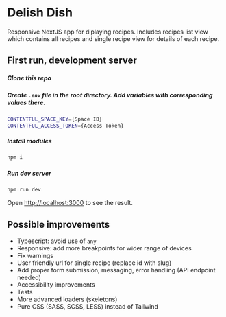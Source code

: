 # Delish Dish
Responsive NextJS app for diplaying recipes. Includes recipes list view which contains all recipes and single recipe view for details of each recipe.

## First run, development server
##### Clone this repo

##### Create `.env` file in the root directory. Add variables with corresponding values there.
```bash
CONTENTFUL_SPACE_KEY={Space ID}
CONTENTFUL_ACCESS_TOKEN={Access Token}
```
##### Install modules
```bash
npm i
```
##### Run dev server
```bash
npm run dev
```

Open [http://localhost:3000](http://localhost:3000) to see the result.

## Possible improvements
- Typescript: avoid use of `any`
- Responsive: add more breakpoints for wider range of devices
- Fix warnings
- User friendly url for single recipe (replace id with slug)
- Add proper form submission, messaging, error handling (API endpoint needed)
- Accessibility improvements
- Tests
- More advanced loaders (skeletons)
- Pure CSS (SASS, SCSS, LESS) instead of Tailwind
